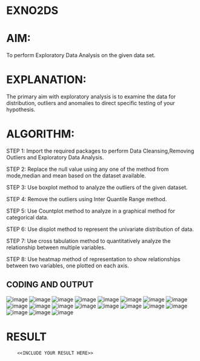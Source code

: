 # EXNO2DS
# AIM:
  To perform Exploratory Data Analysis on the given data set.
      
# EXPLANATION:
  The primary aim with exploratory analysis is to examine the data for distribution, outliers and anomalies to direct specific testing of your hypothesis.
  
# ALGORITHM:
STEP 1: Import the required packages to perform Data Cleansing,Removing Outliers and Exploratory Data Analysis.

STEP 2: Replace the null value using any one of the method from mode,median and mean based on the dataset available.

STEP 3: Use boxplot method to analyze the outliers of the given dataset.

STEP 4: Remove the outliers using Inter Quantile Range method.

STEP 5: Use Countplot method to analyze in a graphical method for categorical data.

STEP 6: Use displot method to represent the univariate distribution of data.

STEP 7: Use cross tabulation method to quantitatively analyze the relationship between multiple variables.

STEP 8: Use heatmap method of representation to show relationships between two variables, one plotted on each axis.

## CODING AND OUTPUT
![image](https://github.com/user-attachments/assets/50dc183c-3c4a-4246-8c17-7737155b1451)
![image](https://github.com/user-attachments/assets/1c7c8961-9188-4e66-bc16-0eca42ea88ab)
![image](https://github.com/user-attachments/assets/aaecb5aa-e47c-499b-826e-9251c4f7c70e)
![image](https://github.com/user-attachments/assets/7d34092e-23b1-4269-959b-1837de965e05)
![image](https://github.com/user-attachments/assets/08ae10e0-7cc0-4d05-9ddf-cc7cbea2112c)
![image](https://github.com/user-attachments/assets/ffd04457-066a-4608-aa94-2287c8798abc)
![image](https://github.com/user-attachments/assets/d1e404bc-afbf-47ba-8529-7e11acbacce2)
![image](https://github.com/user-attachments/assets/76825ee1-b8f7-4b58-a105-c8ffbc77c98e)
![image](https://github.com/user-attachments/assets/b08b12f9-6955-4e4b-ae04-442d38f61734)
![image](https://github.com/user-attachments/assets/f3de62d1-ccda-47da-af67-7fbecc774caa)
![image](https://github.com/user-attachments/assets/7f046fce-6c7f-4b94-ab3c-af04d1f7aa88)
![image](https://github.com/user-attachments/assets/62459d69-938a-459d-9abc-8b2eae1881d2)
![image](https://github.com/user-attachments/assets/e110212a-f613-43d1-82c0-6ce770230f15)
![image](https://github.com/user-attachments/assets/bc6c67be-573d-4750-9122-96c86fd0293d)
![image](https://github.com/user-attachments/assets/78ad4659-4004-4e60-a020-b298eba587bb)
![image](https://github.com/user-attachments/assets/f5c480b6-1558-4f48-88a4-351252880c4f)
![image](https://github.com/user-attachments/assets/bc946eb5-0566-4e8f-a75b-59e3095c8b29)
![image](https://github.com/user-attachments/assets/20d23239-ff1b-4efa-8325-56d9466d45c8)
![image](https://github.com/user-attachments/assets/b1b6fb66-caa0-4a72-a529-155979b0dc45)


# RESULT
        <<INCLUDE YOUR RESULT HERE>>
